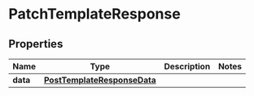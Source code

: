 # PatchTemplateResponse

## Properties
Name | Type | Description | Notes
------------ | ------------- | ------------- | -------------
**data** | [**PostTemplateResponseData**](PostTemplateResponseData.md) |  | 
